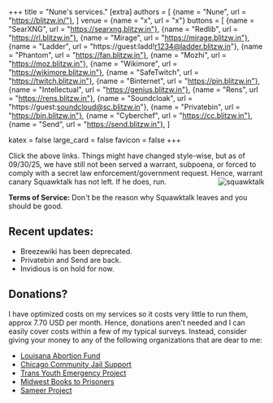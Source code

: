 +++
title = "Nune's services."
[extra]
authors = [
    {name = "Nune", url = "https://blitzw.in/"},
]
venue = {name = "x", url = "x"}
buttons = [
    {name = "SearXNG", url = "https://searxng.blitzw.in"},
    {name = "Redlib", url = "https://rl.blitzw.in"},
    {name = "Mirage", url = "https://mirage.blitzw.in"},
    {name = "Ladder", url = "https://guest:ladd!r1234@ladder.blitzw.in"},
    {name = "Phantom", url = "https://fan.blitzw.in"},
    {name = "Mozhi", url = "https://moz.blitzw.in"},
    {name = "Wikimore", url = "https://wikimore.blitzw.in"},
    {name = "SafeTwitch", url = "https://twitch.blitzw.in"},
    {name = "Binternet", url = "https://pin.blitzw.in"},
    {name = "Intellectual", url = "https://genius.blitzw.in"},
    {name = "Rens", url = "https://rens.blitzw.in"},
    {name = "Soundcloak", url = "https://guest:soundcloud@sc.blitzw.in"},
    {name = "Privatebin", url = "https://bin.blitzw.in"},
    {name = "Cyberchef", url = "https://cc.blitzw.in"},
    {name = "Send", url = "https://send.blitzw.in"},
]

katex = false
large_card = false
favicon = false
+++

Click the above links. Things might have changed style-wise, but as of 09/30/25, we have still not been served a warrant, subpoena, or forced to comply with a secret law enforcement/government request. Hence, warrant canary Squawktalk has not left. If he does, run. <span style="float:right;">![squawktalk](/squawktalk.png)</span> 


**Terms of Service:** Don't be the reason why Squawktalk leaves and you should be good.

## Recent updates:
* Breezewiki has been deprecated.
* Privatebin and Send are back.
* Invidious is on hold for now.

## Donations?

I have optimized costs on my services so it costs very little to run them, approx 7.70 USD per month. Hence, donations aren't needed and I can easily cover costs within a few of my typical surveys. Instead, consider giving your money to any of the following organizations that are dear to me:
* [Louisana Abortion Fund](https://www.louisianaabortionfund.org/donate)
* [Chicago Community Jail Support](https://chicago-community-jail-support.webnode.page/donate/)
* [Trans Youth Emergency Project](https://southernequality.org/tyep/)
* [Midwest Books to Prisoners](https://midwestbookstoprisoners.org/)
* [Sameer Project](https://chuffed.org/project/113327-refaat-alareer-camp-the-sameer-project)
